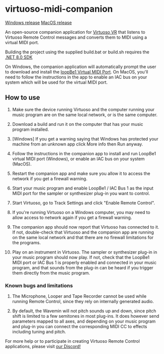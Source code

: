 # virtuoso-midi-companion
[Windows release](https://github.com/ReallyJonatan/virtuoso-midi-companion/releases/tag/v1.0.0)
[MacOS release](https://github.com/ReallyJonatan/virtuoso-midi-companion/releases/tag/v1.0.1)

An open-source companion application for [Virtuoso VR](https://www.virtuoso-vr.com/remote-control/) that listens to Virtuoso Remote Control messages and converts them to MIDI using a virtual MIDI port.

Building the project using the supplied build.bat or build.sh requires the [.NET 8.0 SDK](https://dotnet.microsoft.com/en-us/download/dotnet/8.0)

On Windows, the companion application will automatically prompt the user to download and install the [loopBe1 Virtual MIDI Port](https://www.nerds.de/en/loopbe1.html). On MacOS, you'll need to follow the instructions in the app to enable an IAC bus on your system which will be used for the virtual MIDI port.

## How to use
1) Make sure the device running Virtuoso and the computer running your music program are on the same local network, or is the same computer.

2) Download a build and run it on the computer that has your music program installed. 

3) [Windows] If you get a warning saying that Windows has protected your machine from an unknown app click More info then Run anyway.

4) Follow the instructions in the companion app to install and run LoopBe1 virtual MIDI port (Windows), or enable an IAC bus on your system (MacOS).

5) Restart the companion app and make sure you allow it to access the network if you get a firewall warning.

6) Start your music program and enable LoopBe1 / IAC Bus 1 as the input MIDI port for the sampler or synthesizer plug-in you want to control.

7) Start Virtuoso, go to Track Settings and click "Enable Remote Control".

8) If you're running Virtuoso on a Windows computer, you may need to allow access to network again if you get a firewall warning.

9) The companion app should now report that Virtuoso has connected to it. If not, double-check that Virtuoso and the companion app are running on the same local network and that there are no firewall limitations for the programs.

10) Play on an instrument in Virtuoso. The sampler or synthesizer plug-in in your music program should now play. If not, check that the LoopBe1 MIDI port or IAC Bus 1 is properly enabled and connected in your music program, and that sounds from the plug-in can be heard if you trigger them directly from the music program.

### Known bugs and limitations
1) The Microphone, Looper and Tape Recorder cannot be used while running Remote Control, since they rely on internally generated audio.

2) By default, the Wavemin will not pitch sounds up and down, since pitch shift is limited to a few semitones in most plug-ins. It does however send parameters mapped to all axes, and depending on your music program and plug-in you can connect the corresponding MIDI CC to effects including tuning and pitch.

For more help or to participate in creating Virtuoso Remote Control applications, please visit [our Discord!](https://discord.gg/virtuoso)
